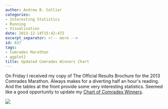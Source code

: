 ```yaml
---
author: Andrew B. Collier
categories:
- Interesting Statistics
- Running
- Visualisation
date: 2013-12-14T15:42:47Z
excerpt_separator: <!-- more -->
id: 637
tags:
- Comrades Marathon
- ggplot2
title: Updated Comrades Winners Chart
---
```


On Friday I received my copy of The Official Results Brochure for the 2013 Comrades Marathon. Always makes for a diverting half an hour's reading. And the tables at the front provide some very interesting statistics. Seemed like a good opportunity to update my [Chart of Comrades Winners](http://www.exegetic.biz/blog/2013/07/a-chart-of-recent-comrades-marathon-winners/).

<!--more-->

<img src="/img/2013/12/winners-scatterchart.png">
